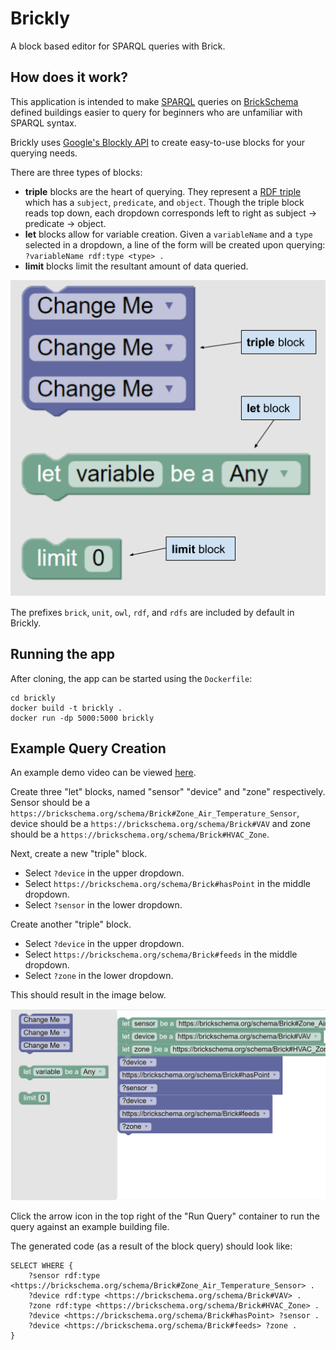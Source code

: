 # Brickly
A block based editor for SPARQL queries with Brick.

## How does it work?
This application is intended to make [SPARQL](https://www.w3.org/TR/rdf-sparql-query/) queries on [BrickSchema](https://brickschema.org/) defined buildings easier to query for beginners who are unfamiliar with SPARQL syntax.

Brickly uses [Google's Blockly API](https://developers.google.com/blockly) to create easy-to-use blocks for your querying needs.  

There are three types of blocks:
 - **triple** blocks are the heart of querying. They represent a [RDF triple](https://www.w3.org/TR/rdf11-primer/#section-triple) which has a `subject`, `predicate`, and `object`. Though the triple block reads top down, each dropdown corresponds left to right as subject -> predicate -> object.
 - **let** blocks allow for variable creation. Given a `variableName` and a `type` selected in a dropdown, a line of the form will be created upon querying: `?variableName rdf:type <type> .`
 - **limit** blocks limit the resultant amount of data queried.

![block types](./images/blocktypes.png)

The prefixes `brick`, `unit`, `owl`, `rdf`, and `rdfs` are included by default in Brickly.

## Running the app
After cloning, the app can be started using the `Dockerfile`:

    cd brickly
    docker build -t brickly .
    docker run -dp 5000:5000 brickly

## Example Query Creation

An example demo video can be viewed [here](https://youtu.be/cSFBMrzIK1s).

Create three "let" blocks, named "sensor" "device" and "zone" respectively. Sensor should be a `https://brickschema.org/schema/Brick#Zone_Air_Temperature_Sensor`, device should be a `https://brickschema.org/schema/Brick#VAV` and zone should be a `https://brickschema.org/schema/Brick#HVAC_Zone`.

Next, create a new "triple" block. 
 - Select `?device` in the upper dropdown. 
 - Select `https://brickschema.org/schema/Brick#hasPoint` in the middle dropdown. 
 - Select `?sensor` in the lower dropdown.

Create another "triple" block. 
 - Select `?device` in the upper dropdown. 
 - Select `https://brickschema.org/schema/Brick#feeds` in the middle dropdown. 
 - Select `?zone` in the lower dropdown.

This should result in the image below.

![query](./images/query.png)

Click the arrow icon in the top right of the "Run Query" container to run the query against an example building file.

The generated code (as a result of the block query) should look like:

    SELECT WHERE {
	    ?sensor rdf:type <https://brickschema.org/schema/Brick#Zone_Air_Temperature_Sensor> .
		?device rdf:type <https://brickschema.org/schema/Brick#VAV> .
		?zone rdf:type <https://brickschema.org/schema/Brick#HVAC_Zone> .
		?device <https://brickschema.org/schema/Brick#hasPoint> ?sensor .
		?device <https://brickschema.org/schema/Brick#feeds> ?zone .
    }
